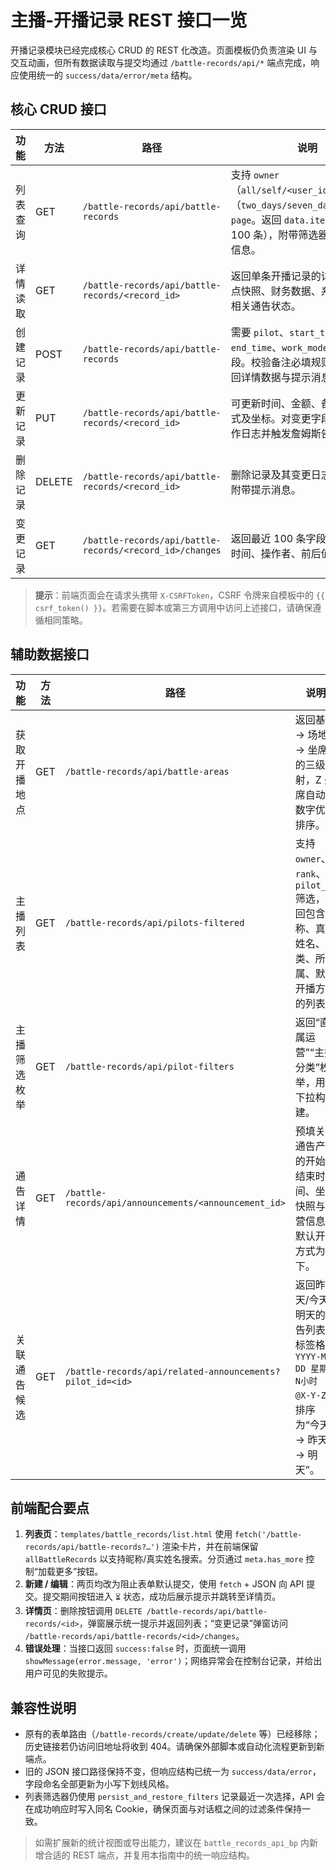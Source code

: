 # 主播-开播记录 REST 接口一览

开播记录模块已经完成核心 CRUD 的 REST 化改造。页面模板仍负责渲染 UI 与交互动画，但所有数据读取与提交均通过 `/battle-records/api/*` 端点完成，响应使用统一的 `success/data/error/meta` 结构。

## 核心 CRUD 接口

| 功能 | 方法 | 路径 | 说明 |
| --- | --- | --- | --- |
| 列表查询 | GET | `/battle-records/api/battle-records` | 支持 `owner`（`all/self/<user_id>`）、`x`、`time`（`two_days/seven_days/today`）、`page`。返回 `data.items`（最新 100 条），附带筛选器选项与分页信息。|
| 详情读取 | GET | `/battle-records/api/battle-records/<record_id>` | 返回单条开播记录的详细信息、地点快照、财务数据、系统字段以及相关通告状态。|
| 创建记录 | POST | `/battle-records/api/battle-records` | 需要 `pilot`、`start_time`、`end_time`、`work_mode`、金额等字段。校验备注必填规则，成功后返回详情数据与提示消息。|
| 更新记录 | PUT | `/battle-records/api/battle-records/<record_id>` | 可更新时间、金额、备注、开播方式及坐标。对变更字段自动记录操作日志并触发詹姆斯告警判定。|
| 删除记录 | DELETE | `/battle-records/api/battle-records/<record_id>` | 删除记录及其变更日志。成功响应附带提示消息。|
| 变更记录 | GET | `/battle-records/api/battle-records/<record_id>/changes` | 返回最近 100 条字段变更，包含时间、操作者、前后值与 IP。|

> **提示**：前端页面会在请求头携带 `X-CSRFToken`，CSRF 令牌来自模板中的 `{{ csrf_token() }}`。若需要在脚本或第三方调用中访问上述接口，请确保遵循相同策略。

## 辅助数据接口

| 功能 | 方法 | 路径 | 说明 |
| --- | --- | --- | --- |
| 获取开播地点 | GET | `/battle-records/api/battle-areas` | 返回基地 → 场地 → 坐席的三级映射，Z 坐席自动按数字优先排序。|
| 主播列表 | GET | `/battle-records/api/pilots-filtered` | 支持 `owner`、`rank`、`pilot_id` 筛选，返回包含昵称、真实姓名、分类、所属、默认开播方式的列表。|
| 主播筛选枚举 | GET | `/battle-records/api/pilot-filters` | 返回“直属运营”“主播分类”枚举，用于下拉构建。|
| 通告详情 | GET | `/battle-records/api/announcements/<announcement_id>` | 预填关联通告产生的开始/结束时间、坐标快照与运营信息，默认开播方式为线下。|
| 关联通告候选 | GET | `/battle-records/api/related-announcements?pilot_id=<id>` | 返回昨天/今天/明天的通告列表，标签格式 `YYYY-MM-DD 星期X N小时 @X-Y-Z`，排序为“今天 → 昨天 → 明天”。|

## 前端配合要点

1. **列表页**：`templates/battle_records/list.html` 使用 `fetch('/battle-records/api/battle-records?…')` 渲染卡片，并在前端保留 `allBattleRecords` 以支持昵称/真实姓名搜索。分页通过 `meta.has_more` 控制“加载更多”按钮。
2. **新建 / 编辑**：两页均改为阻止表单默认提交，使用 `fetch` + JSON 向 API 提交。提交期间按钮进入 `⏳` 状态，成功后展示提示并跳转至详情页。
3. **详情页**：删除按钮调用 `DELETE /battle-records/api/battle-records/<id>`，弹窗展示统一提示并返回列表；“变更记录”弹窗访问 `/battle-records/api/battle-records/<id>/changes`。
4. **错误处理**：当接口返回 `success:false` 时，页面统一调用 `showMessage(error.message, 'error')`；网络异常会在控制台记录，并给出用户可见的失败提示。

## 兼容性说明

- 原有的表单路由（`/battle-records/create/update/delete` 等）已经移除；历史链接若仍访问旧地址将收到 404。请确保外部脚本或自动化流程更新到新端点。
- 旧的 JSON 接口路径保持不变，但响应结构已统一为 `success/data/error`，字段命名全部更新为小写下划线风格。
- 列表筛选器仍使用 `persist_and_restore_filters` 记录最近一次选择，API 会在成功响应时写入同名 Cookie，确保页面与对话框之间的过滤条件保持一致。

> 如需扩展新的统计视图或导出能力，建议在 `battle_records_api_bp` 内新增合适的 REST 端点，并复用本指南中的统一响应结构。
